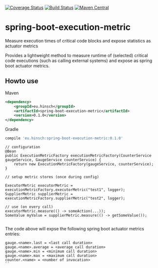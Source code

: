 [![Coverage Status](https://coveralls.io/repos/lukashinsch/spring-boot-execution-metric/badge.svg?branch=master)](https://coveralls.io/r/lukashinsch/spring-boot-execution-metric?branch=master)
[![Build Status](https://travis-ci.org/lukashinsch/spring-boot-execution-metric.svg?branch=master)](https://travis-ci.org/lukashinsch/spring-boot-execution-metric)
[![Maven Central](https://maven-badges.herokuapp.com/maven-central/eu.hinsch/spring-boot-execution-metric/badge.svg)](https://maven-badges.herokuapp.com/maven-central/eu.hinsch/spring-boot-execution-metric/)


# spring-boot-execution-metric
Measure execution times of critical code blocks and expose statistics as actuator metrics 

Provides a lightweight method to measure runtime of (selected) critical code executions (such as calling external systems) and expose as spring boot actuator metrics.

## Howto use

Maven
```xml
<dependency>
    <groupId>eu.hinsch</groupId>
    <artifactId>spring-boot-execution-metric</artifactId>
    <version>0.1.0</version>
</dependency>
```

Gradle
```groovy
compile 'eu.hinsch:spring-boot-execution-metric:0.1.0'
```

```
// configuration
@Bean
public ExecutionMetricFactory executionMetricFactory(CounterService gaugeService, GaugeService counterService) {
    return new ExecutionMetricFactory(gaugeService, counterService);
}

// setup metric stores (once during config)

ExecutorMetric executorMetric = executionMetricFactory.executorMetric("test1", logger);
SupplierMetric supplierMetric = executionMetricFactory.supplierMetric("test2", logger);

// use (on every call)
executorMetric.measure(() -> someAction(...));
SomeValue myValue = supplierMetric.measure(() -> getSomeValue());
   
```

The code above will expse the following spring boot actuator metrics entries:

```
gauge.<name>.last = <last call duration>
gauge.<name>.average = <average call duration>
gauge.<name>.min = <minimum call duration>
gauge.<name>.max = <maximum call duration>
counter.<name> = <number of invocation>
``